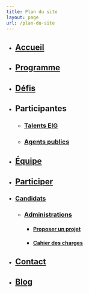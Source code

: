 ```yaml
---
title: Plan du site
layout: page
url: /plan-du-site
---
```

<div class="no-li-dot">

* ## [Accueil](https://eig.etalab.gouv.fr/)
* ## [Programme](https://eig.etalab.gouv.fr/programme/)
* ## [Défis](https://eig.etalab.gouv.fr/defis/)
* ## Participantes

  * ### [Talents EIG](https://eig.etalab.gouv.fr/talents/)
  * ### [Agents publics](https://eig.etalab.gouv.fr/agents/)
* ## [Équipe](https://eig.etalab.gouv.fr/equipe/)
* ## [Participer](https://eig.etalab.gouv.fr/participer/)
* ### [Candidats](https://eig.etalab.gouv.fr/participer/candidats/)

  * ### [Administrations](https://eig.etalab.gouv.fr/participer/administrations/)

    * #### [Proposer un projet](https://eig.etalab.gouv.fr/participer/administrations/proposer/)
    * #### [Cahier des charges](https://eig.etalab.gouv.fr/img/aap-eig6-cahier-des-charges.pdf)
* ## [Contact](https://eig.etalab.gouv.fr/contact/)
* ## [Blog](https://eig.etalab.gouv.fr/blog/)